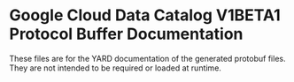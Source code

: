# Google Cloud Data Catalog V1BETA1 Protocol Buffer Documentation

These files are for the YARD documentation of the generated protobuf files.
They are not intended to be required or loaded at runtime.
